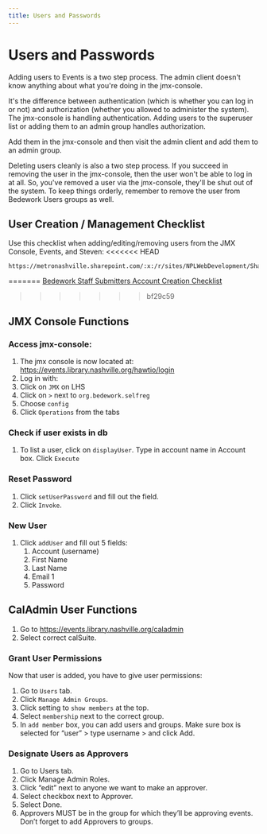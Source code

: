 ```yaml
---
title: Users and Passwords
---
```


# Users and Passwords
Adding users to Events is a two step process. The admin client doesn't know anything about what you're doing in the jmx-console.

It's the difference between authentication (which is whether you can log in or not) and authorization (whether you allowed to administer the system). The jmx-console is handling authentication. Adding users to the superuser list or adding them to an admin group handles authorization.

 Add them in the jmx-console and then visit the admin client and add them to an admin group.

Deleting users cleanly is also a two step process. If you succeed in removing the user in the jmx-console, then the user won't be able to log in at all. So, you've removed a user via the jmx-console, they'll be shut out of the system. To keep things orderly, remember to remove the user from Bedework Users groups as well.
## User Creation / Management Checklist
Use this checklist when adding/editing/removing users from the JMX Console, Events, and Steven:
<<<<<<< HEAD
```
https://metronashville.sharepoint.com/:x:/r/sites/NPLWebDevelopment/Shared%20Documents/Bedework%20Staff%20Submitters%20Account%20Creation%20_%20Management%20Checklist.xlsx
```
=======
[Bedework Staff Submitters Account Creation Checklist](https://metronashville.sharepoint.com/:x:/r/sites/NPLWebDevelopment/Shared%20Documents/Bedework%20Staff%20Submitters%20Account%20Creation%20_%20Management%20Checklist.xlsx)
>>>>>>> bf29c59
## JMX Console Functions
### Access jmx-console:

1.	The jmx console is now located at: https://events.library.nashville.org/hawtio/login
1.	Log in with:
1.	Click on `JMX` on LHS
1.	Click on `>` next to `org.bedework.selfreg`
1.  Choose `config`
1.	Click `Operations` from the tabs
### Check if user exists in db

1. To list a user, click on `displayUser`. Type in account name in Account box. Click `Execute`
### Reset Password

1.	Click `setUserPassword` and fill out the field.
1.	Click `Invoke`.
### New User

1.	Click `addUser` and fill out 5 fields:
    1. Account (username)
    1. First Name
    1. Last Name
    1. Email 1
    1. Password
## CalAdmin User Functions

1.	Go to https://events.library.nashville.org/caladmin
1.	Select correct calSuite.
### Grant User Permissions

Now that user is added, you have to give user permissions:

1.	Go to `Users` tab.
1.	Click `Manage Admin Groups`.
1.	Click setting to `show members` at the top.
1.	Select `membership` next to the correct group.
1.	In `add member` box, you can add users and groups. Make sure box is selected for “user” > type username > and click Add.
### Designate Users as Approvers

1.	Go to Users tab.
1.	Click Manage Admin Roles.
1.	Click “edit” next to anyone we want to make an approver.
1.	Select checkbox next to Approver.
1.	Select Done.
1.	Approvers MUST be in the group for which they’ll be approving events. Don’t forget to add Approvers to groups.